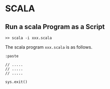 # SCALA

## Run a scala Program as a Script
```
>> scala -i xxx.scala
```

The scala program `xxx.scala` is as follows.
```
:paste

// .....
// .....
// .....

sys.exit()
```

